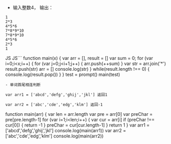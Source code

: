 - 输入整数4， 输出：
```
1
2*3
4*5*6
7*8*9*10
7*8*9*10
4*5*6
2*3
1
```
JS
JS```
function main(x) {
  var arr = [], result = []
  var sum = 0;
  for (var i=0;i<x;i++) {
    for (var j=0;j<i+1;j++) {
      arr.push(++sum)
    }
    var str = arr.join('*')
    result.push(str)
    arr = []
    console.log(str)
  }
  while(result.length !== 0) {
    console.log(result.pop())
  }
}
test = prompt()
main(test)
```
- 单词首尾相连判断

var arr1 = ['abcd','defg','ghij','jkl'] 返回1

var arr2 = ['abc','cde','edg','klm'] 返回-1

```
function main(arr) {
  var len = arr.length
  var pre = arr[0]
  var preChar = pre[pre.length-1]
  for (var i=1;i<len;i++) {
    var cur = arr[i]
    if (preChar !== cur[0]) {
      return -1
    }
    preChar = cur[cur.length-1]
  }
  return 1
}
var arr1 = ['abcd','defg','ghij','jkl']
console.log(main(arr1))
var arr2 = ['abc','cde','edg','klm']
console.log(main(arr2))
```
